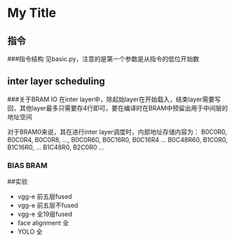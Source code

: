 # My Title

## 指令
###指令结构
见basic.py，注意的是第一个参数是从指令的低位开始数

## inter layer scheduling

###关于BRAM IO
在inter layer中，除起始layer在开始载入，结束layer需要写回，其他layer最多只需要存4行即可，要在编译时在BRAM中预留出用于中间层的地址空间

对于BRAM0来说，其在进行inter layer调度时，内部地址存储内容为：
B0C0R0, B0C0R4, B0C0R8, ..., B0C0R60, B0C16R0, B0C16R4 ... B0C48R60, 
B1C0R0, B1C16R0, ... B1C48R0, B2C0R0 ...


### BIAS BRAM

##实验
- vgg-e 前五层fused
- vgg-e 前五层不fused
- vgg-e 全19层fused
- face alignment 全
- YOLO 全

